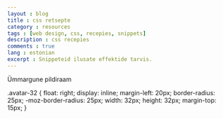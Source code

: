 ```yaml
---
layout : blog
title : css retsepte
category : resources
tags : [web design, css, recepies, snippets]
description : css recepies
comments : true
lang : estonian
excerpt : Snippeteid ilusate effektide tarvis.
---
```


Ümmargune pildiraam

.avatar-32 {
float: right;
display: inline;
margin-left: 20px;
border-radius: 25px;
-moz-border-radius: 25px;
width: 32px;
height: 32px;
margin-top: 15px;
}